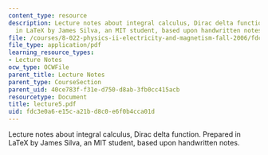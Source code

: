 ```yaml
---
content_type: resource
description: Lecture notes about integral calculus, Dirac delta function. Prepared
  in LaTeX by James Silva, an MIT student, based upon handwritten notes.
file: /courses/8-022-physics-ii-electricity-and-magnetism-fall-2006/fdc3e0a6e15ca21bd8c0e6f0b4cca01d_lecture5.pdf
file_type: application/pdf
learning_resource_types:
- Lecture Notes
ocw_type: OCWFile
parent_title: Lecture Notes
parent_type: CourseSection
parent_uid: 40ce783f-f31e-d750-d8ab-3fb0cc415acb
resourcetype: Document
title: lecture5.pdf
uid: fdc3e0a6-e15c-a21b-d8c0-e6f0b4cca01d
---
```

Lecture notes about integral calculus, Dirac delta function. Prepared in LaTeX by James Silva, an MIT student, based upon handwritten notes.

